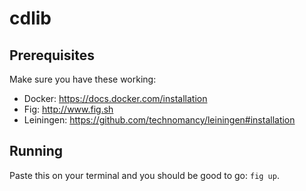# cdlib

## Prerequisites

Make sure you have these working:

* Docker: https://docs.docker.com/installation
* Fig: http://www.fig.sh
* Leiningen: https://github.com/technomancy/leiningen#installation

## Running

Paste this on your terminal and you should be good to go: `fig up`.
